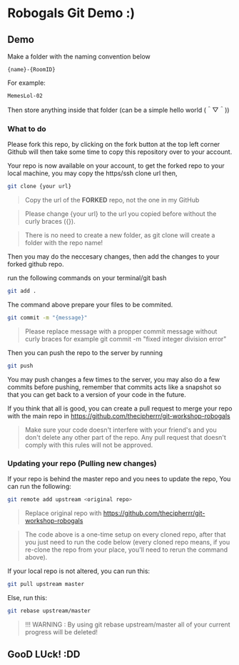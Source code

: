 # Robogals Git Demo :)

## Demo

Make a folder with the naming convention below

```
{name}-{RoomID}
```

For example:

```
MemesLol-02
```

Then store anything inside that folder (can be a simple hello world (＾▽＾))

### What to do

Please fork this repo, by clicking on the fork button at the top left corner
Github will then take some time to copy this repository over to your account.

Your repo is now available on your account, to get the forked repo to your local machine, you may copy the https/ssh clone url then,


```bash
git clone {your url}
```

> Copy the url of the <b>FORKED</b> repo, not the one in my GitHub

> Please change {your url} to the url you copied before without the curly braces ({}).

> There is no need to create a new folder, as git clone will create a folder with the repo name!

Then you may do the neccesary changes,
then add the changes to your forked github repo.

run the following commands on your terminal/git bash

```bash
git add .
```

The command above prepare your files to be commited.

```bash
git commit -m "{message}"
```

> Please replace message with a propper commit message without curly braces for example git commit -m "fixed integer division error"

Then you can push the repo to the server by running

```bash
git push
```

You may push changes a few times to the server, you may also do a few commits before pushing, remember that commits acts like a snapshot so that you can get back to a version of your code in the future.

If you think that all is good, you can create a pull request to merge your repo with the main repo in https://github.com/thecipherrr/git-workshop-robogals

> Make sure your code doesn't interfere with your friend's and you don't delete any other part of the repo. Any pull request that doesn't comply with this rules will not be approved.

### Updating your repo (Pulling new changes)

If your repo is behind the master repo and you nees to update the repo,
You can run the following:

```bash
git remote add upstream <original repo>
```

> Replace original repo with https://github.com/thecipherrr/git-workshop-robogals

> The code above is a one-time setup on every cloned repo, after that you just need to run the code below (every cloned repo means, if you re-clone the repo from your place, you'll need to rerun the command above).

If your local repo is not altered, you can run this:

```bash
git pull upstream master
```

Else, run this:

```bash
git rebase upstream/master
```

> !!! WARNING : By using git rebase upstream/master all of your current progress will be deleted!

## GooD LUck! :DD
